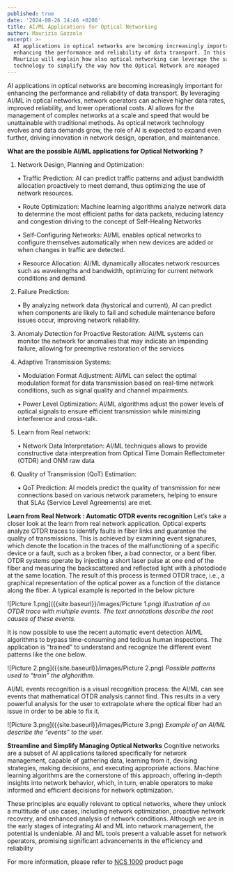 ```yaml
---
published: true
date: '2024-08-26 14:46 +0200'
title: AI/ML Applications for Optical Networking
author: Maurizio Gazzola
excerpt: >-
  AI applications in optical networks are becoming increasingly important for
  enhancing the performance and reliability of data transport. In this Blog
  Maurizio will explain how also optical networking can leverage the same
  technology to simplify the way how the Optical Network are managed
---
```



AI applications in optical networks are becoming increasingly important for enhancing the performance and reliability of data transport.
By leveraging AI/ML in optical networks, network operators can achieve higher data rates, improved reliability, and lower operational costs. AI allows for the management of complex networks at a scale and speed that would be unattainable with traditional methods. As optical network technology evolves and data demands grow, the role of AI is expected to expand even further, driving innovation in network design, operation, and maintenance.

**What are the possible AI/ML applications for Optical Networking ?**

1. Network Design, Planning and Optimization:

	•	Traffic Prediction: AI can predict traffic patterns and adjust bandwidth allocation proactively to meet demand, thus optimizing the use of network resources.

	•	Route Optimization: Machine learning algorithms analyze network data to determine the most efficient paths for data packets, reducing latency and congestion driving to the concept of Self-Healing Networks

	•	Self-Configuring Networks: AI/ML enables optical networks to 	 configure themselves automatically when new devices are added or when changes in traffic are detected.

	•	Resource Allocation: AI/ML dynamically allocates network resources such as wavelengths and bandwidth, optimizing for current network conditions and demand.

2.	Failure Prediction:

	•	By analyzing network data (hystorical and current), AI can predict when components are likely to fail and schedule maintenance before issues occur, improving network reliability.
    
3.	Anomaly Detection for Proactive Restoration: AI/ML systems can monitor the network for anomalies that may indicate an impending failure, allowing for preemptive restoration of the services

4.	Adaptive Transmission Systems:
	
    •	Modulation Format Adjustment: AI/ML can select the optimal modulation format for data transmission based on real-time network conditions, such as signal quality and channel impairments.
	
    •	Power Level Optimization: AI/ML algorithms adjust the power levels of optical signals to ensure efficient transmission while minimizing interference and cross-talk.
    
5.	Learn from Real network:
	
    •	Network Data Interpretation: AI/ML techniques allows to provide constructive data interpreation from  Optical Time Domain Reflectometer (OTDR) and ONM raw data 
    
6.	Quality of Transmission (QoT) Estimation:
	
    •	QoT Prediction: AI models predict the quality of transmission for new connections based on various network parameters, helping to ensure that SLAs (Service Level Agreements) are met.
    
**Learn from Real Network : Automatic OTDR events recognition**
Let’s take a closer look at the learn from real network application. Optical experts analyze OTDR traces to identify faults in fiber links and guarantee the quality of transmissions. This is achieved by examining event signatures, which denote the location in the traces of the malfunctioning of a specific device or a fault, such as a broken fiber, a bad connector, or a bent fiber. OTDR systems operate by injecting a short laser pulse at one end of the fiber and measuring the backscattered and reflected light with a photodiode at the same location. The result of this process is termed OTDR trace, i.e., a graphical representation of the optical power as a function of the distance along the fiber. A typical example is reported in the below picture

![Picture 1.png]({{site.baseurl}}/images/Picture 1.png)
_Illustration of an OTDR trace with multiple events. The text annotations describe the root causes of these events_.


It is now possible to use the recent automatic event detection AI/ML algorithms  to bypass time-consuming and tedious human inspections. The application is “trained” to understand and recognize the different event patterns like the one below.





![Picture 2.png]({{site.baseurl}}/images/Picture 2.png)
_Possible patterns used to “train” the alghorithm._


AI/ML events recognition is a visual recognition process: the AI/ML can see events that mathematical OTDR analysis cannot find.
This results in a very powerful analysis for the user to extrapolate where the optical fiber had an issue in order to be able to fix it.


![Picture 3.png]({{site.baseurl}}/images/Picture 3.png)
_Example of an AI/ML describe the “events” to the user._


**Streamline and Simplify Managing Optical Networks**
Cognitive networks are a subset of AI applications tailored specifically for network management, capable of gathering data, learning from it, devising strategies, making decisions, and executing appropriate actions. Machine learning algorithms are the cornerstone of this approach, offering in-depth insights into network behavior, which, in turn, enable operators to make informed and efficient decisions for network optimization.

These principles are equally relevant to optical networks, where they unlock a multitude of use cases, including network optimization, proactive network recovery, and enhanced analysis of network conditions. Although we are in the early stages of integrating AI and ML into network management, the potential is undeniable. AI and ML tools present a valuable asset for network operators, promising significant advancements in the efficiency and reliability 


For more information, please refer to [NCS 1000](https://www.cisco.com/c/en/us/products/optical-networking/network-convergence-system-1000-series/index.html#~stickynav=4) product page


